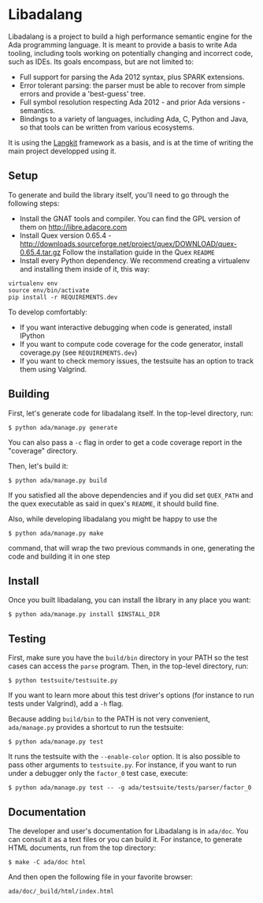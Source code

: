 Libadalang
==========

Libadalang is a project to build a high performance semantic engine for the Ada
programming language. It is meant to provide a basis to write Ada tooling,
including tools working on potentially changing and incorrect code, such as
IDEs. Its goals encompass, but are not limited to:

- Full support for parsing the Ada 2012 syntax, plus SPARK extensions.
- Error tolerant parsing: the parser must be able to recover from simple errors
  and provide a 'best-guess' tree.
- Full symbol resolution respecting Ada 2012 - and prior Ada versions -
  semantics.
- Bindings to a variety of languages, including Ada, C, Python and Java, so
  that tools can be written from various ecosystems.

It is using the [Langkit](https://github.com/AdaCore/langkit) framework as a
basis, and is at the time of writing the main project developped using it.

Setup
-----

To generate and build the library itself, you'll need to go through the
following steps:

- Install the GNAT tools and compiler. You can find the GPL version of them on
  <http://libre.adacore.com>
- Install Quex version 0.65.4 -
  <http://downloads.sourceforge.net/project/quex/DOWNLOAD/quex-0.65.4.tar.gz>
  Follow the installation guide in the Quex `README`
- Install every Python dependency. We recommend creating a virtualenv and
  installing them inside of it, this way:

~~~
virtualenv env
source env/bin/activate
pip install -r REQUIREMENTS.dev
~~~

To develop comfortably:

- If you want interactive debugging when code is generated, install IPython
- If you want to compute code coverage for the code generator, install
  coverage.py (see `REQUIREMENTS.dev`)
- If you want to check memory issues, the testsuite has an option to track them
  using Valgrind.

Building
--------

First, let's generate code for libadalang itself. In the top-level directory,
run:

    $ python ada/manage.py generate

You can also pass a `-c` flag in order to get a code coverage report in the
"coverage" directory.

Then, let's build it:

    $ python ada/manage.py build

If you satisfied all the above dependencies and if you did set `QUEX_PATH` and
the quex executable as said in quex's `README`, it should build fine.

Also, while developing libadalang you might be happy to use the

    $ python ada/manage.py make

command, that will wrap the two previous commands in one, generating the code
and building it in one step

Install
-------

Once you built libadalang, you can install the library in any place you want:

    $ python ada/manage.py install $INSTALL_DIR

Testing
-------

First, make sure you have the `build/bin` directory in your PATH so the
test cases can access the `parse` program. Then, in the top-level directory,
run:

    $ python testsuite/testsuite.py

If you want to learn more about this test driver's options (for instance to run
tests under Valgrind), add a `-h` flag.

Because adding `build/bin` to the PATH is not very convenient, `ada/manage.py`
provides a shortcut to run the testsuite:

    $ python ada/manage.py test

It runs the testsuite with the `--enable-color` option. It is also possible to
pass other arguments to `testsuite.py`. For instance, if you want to run under a
debugger only the `factor_0` test case, execute:

    $ python ada/manage.py test -- -g ada/testsuite/tests/parser/factor_0

Documentation
-------------

The developer and user's documentation for Libadalang is in `ada/doc`. You can
consult it as a text files or you can build it.  For instance, to generate HTML
documents, run from the top directory:

    $ make -C ada/doc html

And then open the following file in your favorite browser:

    ada/doc/_build/html/index.html
